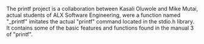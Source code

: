 The printf project is a collaboration between Kasali Oluwole and Mike Mutai, actual students of ALX Software Engineering, were a function named "_printf" imitates the actual "printf" command located in the stdio.h library. It contains some of the basic features and functions found in the manual 3 of "printf".
